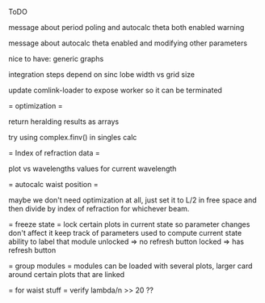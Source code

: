 ToDO

message about period poling and autocalc theta both enabled warning

message about autocalc theta enabled and modifying other parameters

nice to have: generic graphs

integration steps depend on sinc lobe width vs grid size

update comlink-loader to expose worker so it can be terminated

= optimization =

return heralding results as arrays

try using complex.finv() in singles calc

= Index of refraction data =

plot vs wavelengths
values for current wavelength

= autocalc waist position =

maybe we don't need optimization at all,
just set it to L/2 in free space and then divide by index of refraction for
whichever beam.

= freeze state =
lock certain plots in current state so parameter changes don't affect it
keep track of parameters used to compute current state
ability to label that module
unlocked => no refresh button
locked => has refresh button

= group modules =
modules can be loaded with several plots, larger card
around certain plots that are linked

= for waist stuff =
verify lambda/n >> 20 ??
